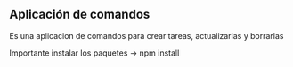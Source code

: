 ## Aplicación de comandos


Es una aplicacion de comandos para crear tareas, actualizarlas y borrarlas


Importante instalar los paquetes -> npm install



